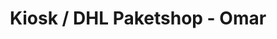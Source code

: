 ---
title: "Kiosk / DHL Paketshop - Omar"
url: /luedenscheid/kiosk-dhl-paketshop-omar/
shop: Kiosk
---